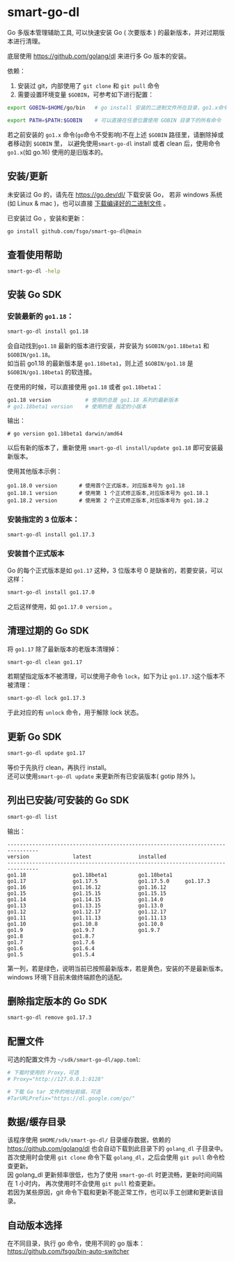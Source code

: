 # smart-go-dl
Go 多版本管理辅助工具, 可以快速安装 Go ( 次要版本 ) 的最新版本，并对过期版本进行清理。  

底层使用 https://github.com/golang/dl 来进行多 Go 版本的安装。

依赖：
 1. 安装过 git，内部使用了 `git clone` 和 `git pull` 命令
 2. 需要设置环境变量 `$GOBIN`，可参考如下进行配置：
```bash
export GOBIN=$HOME/go/bin   # go install 安装的二进制文件所在目录，go1.x命令也将安装到此目录

export PATH=$PATH:$GOBIN    # 可以直接在任意位置使用 GOBIN 目录下的所有命令
```
若之前安装的 `go1.x` 命令(`go`命令不受影响)不在上述 `$GOBIN` 路径里，请删除掉或者移动到 `$GOBIN` 里，
以避免使用`smart-go-dl` install 或者 clean 后，使用命令 `go1.x`(如 go.16) 使用的是旧版本的。

## 安装/更新
未安装过 Go 的，请先在 https://go.dev/dl/ 下载安装 Go，
若非 windows 系统(如 Linux & mac )，也可以直接 [下载编译好的二进制文件](https://github.com/fsgo/smart-go-dl/releases) 。

已安装过 Go ，安装和更新：
```bash
go install github.com/fsgo/smart-go-dl@main
```


## 查看使用帮助
```bash
smart-go-dl -help
```

## 安装 Go SDK
### 安装最新的 `go1.18`：
```bash
smart-go-dl install go1.18
```
会自动找到`go1.18` 最新的版本进行安装，并安装为 `$GOBIN/go1.18beta1` 和 `$GOBIN/go1.18`。  
如当前 go1.18 的最新版本是 `go1.18beta1`，则上述 `$GOBIN/go1.18` 是 `$GOBIN/go1.18beta1` 的软连接。

在使用的时候，可以直接使用 `go1.18` 或者 `go1.18beta1`：
```bash
go1.18 version           # 使用的总是 go1.18 系列的最新版本
# go1.18beta1 version    # 使用的是 指定的小版本
```
输出：
```
# go version go1.18beta1 darwin/amd64
```

以后有新的版本了，重新使用 `smart-go-dl install/update go1.18` 即可安装最新版本。

使用其他版本示例：
```
go1.18.0 version       # 使用首个正式版本，对应版本号为 go1.18
go1.18.1 version       # 使用第 1 个正式修正版本,对应版本号为 go1.18.1
go1.18.2 version       # 使用第 2 个正式修正版本,对应版本号为 go1.18.2
```
### 安装指定的 3 位版本：
```bash
smart-go-dl install go1.17.3
```
### 安装首个正式版本
Go 的每个正式版本是如 `go1.17` 这种，3 位版本号 0 是缺省的，若要安装，可以这样：
```bash
smart-go-dl install go1.17.0
```
之后这样使用，如 `go1.17.0 version` 。


## 清理过期的 Go SDK
将 `go1.17` 除了最新版本的老版本清理掉：
```bash
smart-go-dl clean go1.17
```

若期望指定版本不被清理，可以使用子命令 `lock`，如下为让 `go1.17.3`这个版本不被清理：
```bash
smart-go-dl lock go1.17.3
```
于此对应的有 `unlock` 命令，用于解除 lock 状态。

## 更新 Go SDK
```bash
smart-go-dl update go1.17
```
等价于先执行 clean，再执行 install。  
还可以使用`smart-go-dl update` 来更新所有已安装版本( gotip 除外 )。


## 列出已安装/可安装的 Go SDK
```bash
smart-go-dl list
```

输出：
```
--------------------------------------------------------------------------------
version              latest               installed
--------------------------------------------------------------------------------
go1.18               go1.18beta1          go1.18beta1
go1.17               go1.17.5             go1.17.5.0     go1.17.3
go1.16               go1.16.12            go1.16.12
go1.15               go1.15.15            go1.15.15
go1.14               go1.14.15            go1.14.0
go1.13               go1.13.15            go1.13.0
go1.12               go1.12.17            go1.12.17
go1.11               go1.11.13            go1.11.13
go1.10               go1.10.8             go1.10.8
go1.9                go1.9.7              go1.9.7
go1.8                go1.8.7
go1.7                go1.7.6
go1.6                go1.6.4
go1.5                go1.5.4
```

第一列，若是绿色，说明当前已按照最新版本，若是黄色，安装的不是最新版本。    
windows 环境下目前未做终端颜色的适配。  

## 删除指定版本的 Go SDK
```bash
smart-go-dl remove go1.17.3
```

## 配置文件
可选的配置文件为 `~/sdk/smart-go-dl/app.toml`:
```toml
# 下载时使用的 Proxy，可选
# Proxy="http://127.0.0.1:8128"

# 下载 Go tar 文件的地址前缀，可选
#TarURLPrefix="https://dl.google.com/go/"
```

## 数据/缓存目录
该程序使用 `$HOME/sdk/smart-go-dl/` 目录缓存数据，依赖的 https://github.com/golang/dl 
也会自动下载到此目录下的 `golang_dl` 子目录中。  
首次使用时会使用 `git clone` 命令下载 `golang_dl`，之后会使用 `git pull` 命令检查更新。  
因 golang_dl 更新频率很低，也为了使用 `smart-go-dl` 时更流畅，更新时间间隔在 1 小时内，
再次使用时不会使用 `git pull` 检查更新。  
若因为某些原因，git 命令下载和更新不能正常工作，也可以手工创建和更新该目录。


## 自动版本选择
在不同目录，执行 go 命令，使用不同的 go 版本：  
https://github.com/fsgo/bin-auto-switcher